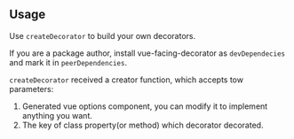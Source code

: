 ## Usage

Use `createDecorator` to build your own decorators. 

If you are a package author, install vue-facing-decorator as `devDependecies` and mark it in `peerDependencies`.

`createDecorator` received a creator function, which accepts tow parameters: 
1. Generated vue options component, you can modify it to implement anything you want.
2. The key of class property(or method) which decorator decorated.

[](./code-usage.ts ':include :type=code typescript')
